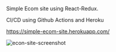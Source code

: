 Simple Ecom site using React-Redux.

CI/CD using Github Actions and Heroku

https://simple-ecom-site.herokuapp.com/

![econ-site-screenshot](https://user-images.githubusercontent.com/84298284/188533486-1a9fe3db-f6c7-4ce9-95ef-973ae358d211.png)

